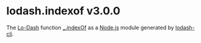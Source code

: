 # lodash.indexof v3.0.0

The [Lo-Dash](https://lodash.com/) function [_.indexOf](http://lodash.com/docs#indexOf) as a [Node.js](http://nodejs.org/) module generated by [lodash-cli](https://www.npmjs.com/package/lodash-cli).

